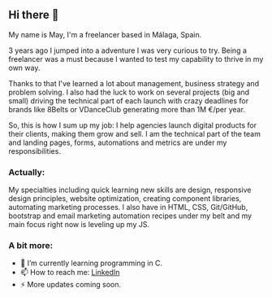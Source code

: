 ## Hi there 👋

My name is May, I'm a freelancer based in Málaga, Spain.

3 years ago I jumped into a adventure I was very curious to try. Being a freelancer was a must because I wanted to test my capability to thrive in my own way.

Thanks to that I've learned a lot about management, business strategy and problem solving. I also had the luck to work on several projects (big and small) driving the technical part of each launch with crazy deadlines for brands like 8Belts or VDanceClub generating more than 1M €/per year.

So, this is how I sum up my job: I help agencies launch digital products for their clients, making them grow and sell. I am the technical part of the team and landing pages, forms, automations and metrics are under my responsibilities.

### Actually:
My specialties including quick learning new skills are design, responsive design principles, website optimization, creating component libraries, automating marketing processes. I also have in HTML, CSS, Git/GitHub, bootstrap and email marketing automation recipes under my belt and my main focus right now is leveling up my JS.

### A bit more:
- 🌱 I’m currently learning programming in C.
- 📫 How to reach me: [LinkedIn]([https://www.example.com](https://www.linkedin.com/in/meyallidem/)https://www.linkedin.com/in/meyallidem/)
- ⚡ More updates coming soon.


